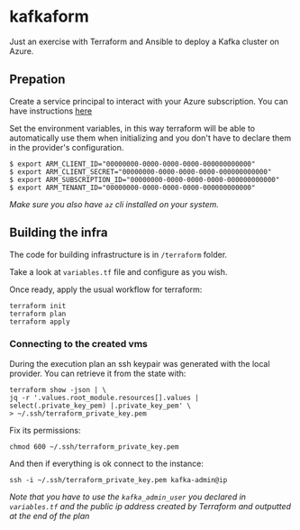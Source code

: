 # kafkaform
Just an exercise with Terraform and Ansible to deploy a Kafka cluster on Azure.

## Prepation
Create a service principal to interact with your Azure subscription. You can have instructions [here](https://registry.terraform.io/providers/hashicorp/azurerm/latest/docs/guides/service_principal_client_secret)

Set the environment variables, in this way terraform will be able to automatically use them when initializing and you don't have to declare them in the provider's configuration.

```
$ export ARM_CLIENT_ID="00000000-0000-0000-0000-000000000000"
$ export ARM_CLIENT_SECRET="00000000-0000-0000-0000-000000000000"
$ export ARM_SUBSCRIPTION_ID="00000000-0000-0000-0000-000000000000"
$ export ARM_TENANT_ID="00000000-0000-0000-0000-000000000000"
```

_Make sure you also have `az` cli installed on your system._

## Building the infra
The code for building infrastructure is in `/terraform` folder.

Take a look at `variables.tf` file and configure as you wish.

Once ready, apply the usual workflow for terraform:
```
terraform init
terraform plan
terraform apply
```
### Connecting to the created vms
During the execution plan an ssh keypair was generated with the local provider. You can retrieve it from the state with:
```
terraform show -json | \
jq -r '.values.root_module.resources[].values | select(.private_key_pem) |.private_key_pem' \
> ~/.ssh/terraform_private_key.pem
```
Fix its permissions:
```
chmod 600 ~/.ssh/terraform_private_key.pem
```

And then if everything is ok connect to the instance:
```
ssh -i ~/.ssh/terraform_private_key.pem kafka-admin@ip
```
_Note that you have to use the `kafka_admin_user` you declared in `variables.tf` and the public ip address created by Terraform and outputted at the end of the plan_ 